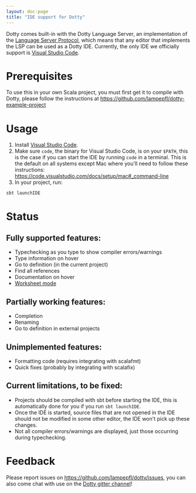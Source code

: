 ```yaml
---
layout: doc-page
title: "IDE support for Dotty"
---
```


Dotty comes built-in with the Dotty Language Server, an implementation of the
[Language Server Protocol](https://github.com/Microsoft/language-server-protocol),
which means that any editor that implements the LSP can be used as a Dotty IDE.
Currently, the only IDE we officially support is
[Visual Studio Code](https://code.visualstudio.com/).

Prerequisites
============
To use this in your own Scala project, you must first get it to compile with
Dotty, please follow the instructions at https://github.com/lampepfl/dotty-example-project

Usage
=====
1. Install [Visual Studio Code](https://code.visualstudio.com/).
2. Make sure `code`, the binary for Visual Studio Code, is on your `$PATH`, this
   is the case if you can start the IDE by running `code` in a terminal. This
   is the default on all systems except Mac where you'll need to follow these
   instructions: https://code.visualstudio.com/docs/setup/mac#_command-line
3. In your project, run:
```shell
sbt launchIDE
```

Status
======

## Fully supported features:
- Typechecking as you type to show compiler errors/warnings
- Type information on hover
- Go to definition (in the current project)
- Find all references
- Documentation on hover
- [Worksheet mode](worksheet-mode.md)

## Partially working features:
- Completion
- Renaming
- Go to definition in external projects

## Unimplemented features:
- Formatting code (requires integrating with scalafmt)
- Quick fixes (probably by integrating with scalafix)

## Current limitations, to be fixed:
- Projects should be compiled with sbt before starting the IDE, this is
  automatically done for you if you run `sbt launchIDE`.
- Once the IDE is started, source files that are not opened in the IDE
  should not be modified in some other editor, the IDE won't pick up
  these changes.
- Not all compiler errors/warnings are displayed, just those occurring
  during typechecking.


Feedback
========
Please report issues on https://github.com/lampepfl/dotty/issues,
you can also come chat with use on the
[Dotty gitter channel](https://gitter.im/lampepfl/dotty)!
